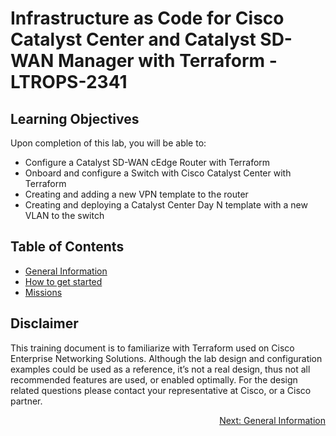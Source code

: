 # Infrastructure as Code for Cisco Catalyst Center and Catalyst SD-WAN Manager with Terraform - LTROPS-2341

## Learning Objectives

Upon completion of this lab, you will be able to:

- Configure a Catalyst SD-WAN cEdge Router with Terraform
- Onboard and configure a Switch with Cisco Catalyst Center with Terraform
- Creating and adding a new VPN template to the router
- Creating and deploying a Catalyst Center Day N template with a new VLAN to the switch

## Table of Contents

- <a href='./General Information/README.md'>General Information</a>
- <a href='./How to get started/README.md'>How to get started</a>
- <a href='./Missions/README.md'>Missions</a>

## Disclaimer

This training document is to familiarize with Terraform used on Cisco Enterprise Networking Solutions. Although the lab design and configuration examples could be used as a reference, it’s not a real design, thus not all recommended features are used, or enabled optimally. For the design related questions please contact your representative at Cisco, or a Cisco partner.

<div align="right">
  <a href='./General Information/README.md'>Next: General Information</a>
</div>
